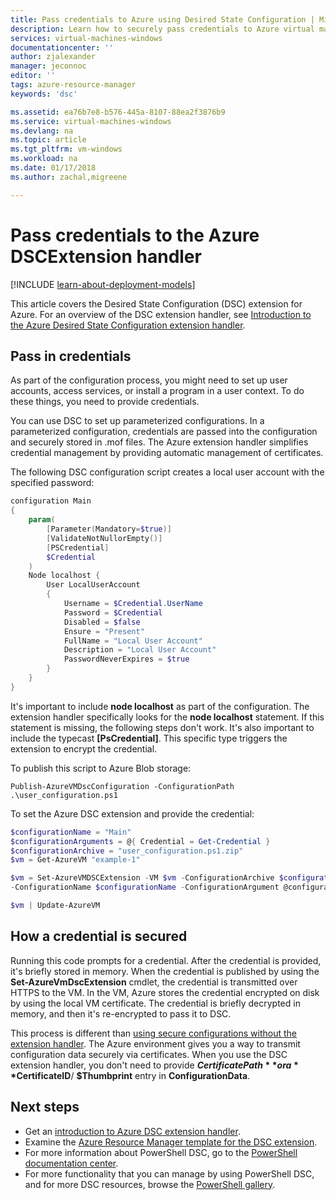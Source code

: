 ```yaml
---
title: Pass credentials to Azure using Desired State Configuration | Microsoft Docs
description: Learn how to securely pass credentials to Azure virtual machines using PowerShell Desired State Configuration (DSC).
services: virtual-machines-windows
documentationcenter: ''
author: zjalexander
manager: jeconnoc
editor: ''
tags: azure-resource-manager
keywords: 'dsc'

ms.assetid: ea76b7e8-b576-445a-8107-88ea2f3876b9
ms.service: virtual-machines-windows
ms.devlang: na
ms.topic: article
ms.tgt_pltfrm: vm-windows
ms.workload: na
ms.date: 01/17/2018
ms.author: zachal,migreene

---
```

# Pass credentials to the Azure DSCExtension handler
[!INCLUDE [learn-about-deployment-models](../../../includes/learn-about-deployment-models-both-include.md)]

This article covers the Desired State Configuration (DSC) extension for Azure. For an overview of the DSC extension handler, see [Introduction to the Azure Desired State Configuration extension handler](extensions-dsc-overview.md?toc=%2fazure%2fvirtual-machines%2fwindows%2ftoc.json).

## Pass in credentials

As part of the configuration process, you might need to set up user accounts, access services, or install a program in a user context. To do these things, you need to provide credentials.

You can use DSC to set up parameterized configurations. In a parameterized configuration, credentials are passed into the configuration and securely stored in .mof files. The Azure extension handler simplifies credential management by providing automatic management of certificates.

The following DSC configuration script creates a local user account with the specified password:

```powershell
configuration Main
{
    param(
        [Parameter(Mandatory=$true)]
        [ValidateNotNullorEmpty()]
        [PSCredential]
        $Credential
    )
    Node localhost {
        User LocalUserAccount
        {
            Username = $Credential.UserName
            Password = $Credential
            Disabled = $false
            Ensure = "Present"
            FullName = "Local User Account"
            Description = "Local User Account"
            PasswordNeverExpires = $true
        }
    }
}
```

It's important to include **node localhost** as part of the configuration. The extension handler specifically looks for the **node localhost** statement. If this statement is missing, the following steps don't work. It's also important to include the typecast **[PsCredential]**. This specific type triggers the extension to encrypt the credential.

To publish this script to Azure Blob storage:

`Publish-AzureVMDscConfiguration -ConfigurationPath .\user_configuration.ps1`

To set the Azure DSC extension and provide the credential:

```powershell
$configurationName = "Main"
$configurationArguments = @{ Credential = Get-Credential }
$configurationArchive = "user_configuration.ps1.zip"
$vm = Get-AzureVM "example-1"

$vm = Set-AzureVMDSCExtension -VM $vm -ConfigurationArchive $configurationArchive 
-ConfigurationName $configurationName -ConfigurationArgument @configurationArguments

$vm | Update-AzureVM
```

## How a credential is secured

Running this code prompts for a credential. After the credential is provided, it's briefly stored in memory. When the credential is published by using the **Set-AzureVmDscExtension** cmdlet, the credential is transmitted over HTTPS to the VM. In the VM, Azure stores the credential encrypted on disk by using the local VM certificate. The credential is briefly decrypted in memory, and then it's re-encrypted to pass it to DSC.

This process is different than [using secure configurations without the extension handler](https://msdn.microsoft.com/powershell/dsc/securemof). The Azure environment gives you a way to transmit configuration data securely via certificates. When you use the DSC extension handler, you don't need to provide **$CertificatePath** or a **$CertificateID**/ **$Thumbprint** entry in **ConfigurationData**.

## Next steps

* Get an [introduction to Azure DSC extension handler](extensions-dsc-overview.md?toc=%2fazure%2fvirtual-machines%2fwindows%2ftoc.json).
* Examine the [Azure Resource Manager template for the DSC extension](extensions-dsc-template.md?toc=%2fazure%2fvirtual-machines%2fwindows%2ftoc.json).
* For more information about PowerShell DSC, go to the [PowerShell documentation center](https://msdn.microsoft.com/powershell/dsc/overview).
* For more functionality that you can manage by using PowerShell DSC, and for more DSC resources, browse the [PowerShell gallery](https://www.powershellgallery.com/packages?q=DscResource&x=0&y=0).
